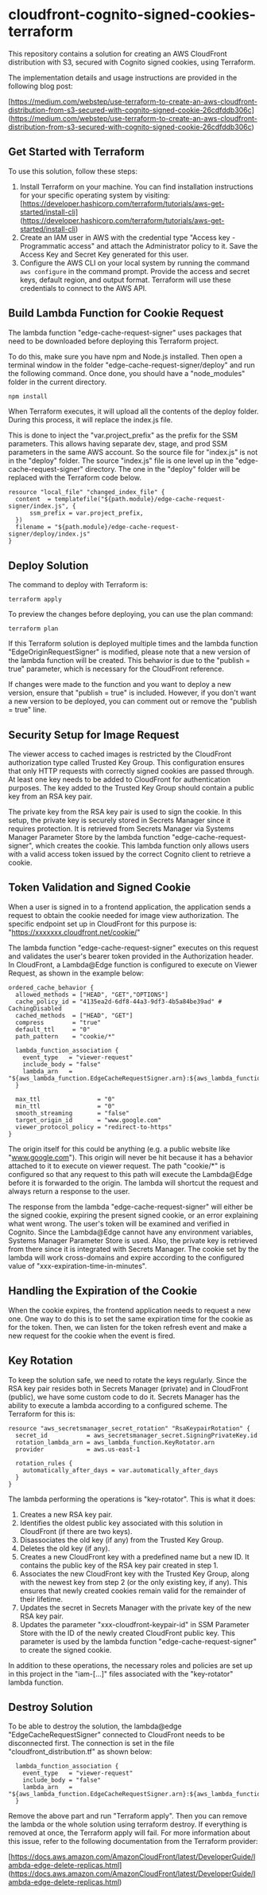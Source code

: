 # cloudfront-cognito-signed-cookies-terraform

This repository contains a solution for creating an AWS CloudFront distribution with S3, secured with Cognito signed cookies, using Terraform.

The implementation details and usage instructions are provided in the following blog post:

[https://medium.com/webstep/use-terraform-to-create-an-aws-cloudfront-distribution-from-s3-secured-with-cognito-signed-cookie-26cdfddb306c] (https://medium.com/webstep/use-terraform-to-create-an-aws-cloudfront-distribution-from-s3-secured-with-cognito-signed-cookie-26cdfddb306c)


## Get Started with Terraform

To use this solution, follow these steps:

1. Install Terraform on your machine. You can find installation instructions for your specific operating system by visiting: 
[https://developer.hashicorp.com/terraform/tutorials/aws-get-started/install-cli] (https://developer.hashicorp.com/terraform/tutorials/aws-get-started/install-cli)
2. Create an IAM user in AWS with the credential type "Access key - Programmatic access" and attach the Administrator policy to it. Save the Access Key and Secret Key generated for this user.
3. Configure the AWS CLI on your local system by running the command `aws configure` in the command prompt. Provide the access and secret keys, default region, and output format. Terraform will use these credentials to connect to the AWS API.

## Build Lambda Function for Cookie Request

The lambda function "edge-cache-request-signer" uses packages that need to be downloaded before deploying this Terraform project.

To do this, make sure you have npm and Node.js installed. Then open a terminal window in the folder "edge-cache-request-signer/deploy" and run the following command. Once done, you should have a "node_modules" folder in the current directory.

```bash
npm install
```

When Terraform executes, it will upload all the contents of the deploy folder. During this process, it will replace the index.js file.

This is done to inject the "var.project_prefix" as the prefix for the SSM parameters. This allows having separate dev, stage, and prod SSM parameters in the same AWS account. So the source file for "index.js" is not in the "deploy" folder. The source "index.js" file is one level up in the "edge-cache-request-signer" directory. The one in the "deploy" folder will be replaced with the Terraform code below.

```code
resource "local_file" "changed_index_file" {
  content  = templatefile("${path.module}/edge-cache-request-signer/index.js", {
      ssm_prefix = var.project_prefix,
  })
  filename = "${path.module}/edge-cache-request-signer/deploy/index.js"
}
```
## Deploy Solution

The command to deploy with Terraform is:
```code
terraform apply
```
To preview the changes before deploying, you can use the plan command:
```code
terraform plan
```

If this Terraform solution is deployed multiple times and the lambda function "EdgeOriginRequestSigner" is modified, please note that a new version of the lambda function will be created. This behavior is due to the "publish = true" parameter, which is necessary for the CloudFront reference.

If changes were made to the function and you want to deploy a new version, ensure that "publish = true" is included. However, if you don't want a new version to be deployed, you can comment out or remove the "publish = true" line.

## Security Setup for Image Request

The viewer access to cached images is restricted by the CloudFront authorization type called Trusted Key Group. This configuration ensures that only HTTP requests with correctly signed cookies are passed through. At least one key needs to be added to CloudFront for authentication purposes. The key added to the Trusted Key Group should contain a public key from an RSA key pair.

The private key from the RSA key pair is used to sign the cookie. In this setup, the private key is securely stored in Secrets Manager since it requires protection. It is retrieved from Secrets Manager via Systems Manager Parameter Store by the lambda function "edge-cache-request-signer", which creates the cookie. This lambda function only allows users with a valid access token issued by the correct Cognito client to retrieve a cookie.

## Token Validation and Signed Cookie

When a user is signed in to a frontend application, the application sends a request to obtain the cookie needed for image view authorization. The specific endpoint set up in CloudFront for this purpose is:
"https://xxxxxxx.cloudfront.net/cookie/"

The lambda function "edge-cache-request-signer" executes on this request and validates the user's bearer token provided in the Authorization header. In CloudFront, a Lambda@Edge function is configured to execute on Viewer Request, as shown in the example below:

```code
ordered_cache_behavior {
  allowed_methods = ["HEAD", "GET","OPTIONS"]
  cache_policy_id = "4135ea2d-6df8-44a3-9df3-4b5a84be39ad" # CachingDisabled
  cached_methods  = ["HEAD", "GET"]
  compress        = "true"
  default_ttl     = "0"
  path_pattern    = "cookie/*"

  lambda_function_association {
    event_type   = "viewer-request"
    include_body = "false"
    lambda_arn   = "${aws_lambda_function.EdgeCacheRequestSigner.arn}:${aws_lambda_function.EdgeCacheRequestSigner.version}"
  }

  max_ttl                = "0"
  min_ttl                = "0"
  smooth_streaming       = "false"
  target_origin_id       = "www.google.com"
  viewer_protocol_policy = "redirect-to-https"
}
```

The origin itself for this could be anything (e.g. a public website like "www.google.com"). This origin will never be hit because it has a behavior attached to it to execute on viewer request. The path "cookie/*" is configured so that any request to this path will execute the Lambda@Edge before it is forwarded to the origin. The lambda will shortcut the request and always return a response to the user.

The response from the lambda "edge-cache-request-signer" will either be the signed cookie, expiring the present signed cookie, or an error explaining what went wrong. The user's token will be examined and verified in Cognito. Since the Lambda@Edge cannot have any environment variables, Systems Manager Parameter Store is used. Also, the private key is retrieved from there since it is integrated with Secrets Manager. The cookie set by the lambda will work cross-domains and expire according to the configured value of "xxx-expiration-time-in-minutes".

## Handling the Expiration of the Cookie

When the cookie expires, the frontend application needs to request a new one. One way to do this is to set the same expiration time for the cookie as for the token. Then, we can listen for the token refresh event and make a new request for the cookie when the event is fired.

## Key Rotation

To keep the solution safe, we need to rotate the keys regularly. Since the RSA key pair resides both in Secrets Manager (private) and in CloudFront (public), we have some custom code to do it. Secrets Manager has the ability to execute a lambda according to a configured scheme. The Terraform for this is:

```code
resource "aws_secretsmanager_secret_rotation" "RsaKeypairRotation" {
  secret_id           = aws_secretsmanager_secret.SigningPrivateKey.id
  rotation_lambda_arn = aws_lambda_function.KeyRotator.arn
  provider            = aws.us-east-1

  rotation_rules {
    automatically_after_days = var.automatically_after_days
  }
}
```

The lambda performing the operations is "key-rotator". This is what it does:
1. Creates a new RSA key pair.
2. Identifies the oldest public key associated with this solution in CloudFront (if there are two keys).
3. Disassociates the old key (if any) from the Trusted Key Group.
4. Deletes the old key (if any).
5. Creates a new CloudFront key with a predefined name but a new ID. It contains the public key of the RSA key pair created in step 1.
6. Associates the new CloudFront key with the Trusted Key Group, along with the newest key from step 2 (or the only existing key, if any). This ensures that newly created cookies remain valid for the remainder of their lifetime.
7. Updates the secret in Secrets Manager with the private key of the new RSA key pair.
8. Updates the parameter "xxx-cloudfront-keypair-id" in SSM Parameter Store with the ID of the newly created CloudFront public key. This parameter is used by the lambda function "edge-cache-request-signer" to create the signed cookie.

In addition to these operations, the necessary roles and policies are set up in this project in the "iam-[...]" files associated with the "key-rotator" lambda function.

## Destroy Solution

To be able to destroy the solution, the lambda@edge "EdgeCacheRequestSigner" connected to CloudFront needs to be disconnected first. The connection is set in the file "cloudfront_distribution.tf" as shown below:

```code
  lambda_function_association {
    event_type   = "viewer-request"
    include_body = "false"
    lambda_arn   = "${aws_lambda_function.EdgeCacheRequestSigner.arn}:${aws_lambda_function.EdgeCacheRequestSigner.version}"
  }
```

Remove the above part and run "Terraform apply". Then you can remove the lambda or the whole solution using terraform destroy. If everything is removed at once, the Terraform apply will fail. For more information about this issue, refer to the following documentation from the Terraform provider:

[https://docs.aws.amazon.com/AmazonCloudFront/latest/DeveloperGuide/lambda-edge-delete-replicas.html] (https://docs.aws.amazon.com/AmazonCloudFront/latest/DeveloperGuide/lambda-edge-delete-replicas.html)